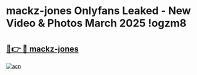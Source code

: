 # mackz-jones Onlyfans Leaked - New Video & Photos March 2025 !ogzm8

# <h2><a href="https://wzh8pj.iuczelnia.edu.pl?title=mackz-jones&ref=ogzm8">🔗👉 🔴 mackz-jones</a></h2>

[![acn](https://github.com/user-attachments/assets/0f9c940e-d8b0-45ae-aac7-cd30a18b3e1c)](https://wzh8pj.iuczelnia.edu.pl?title=mackz-jones&ref=ogzm8)

